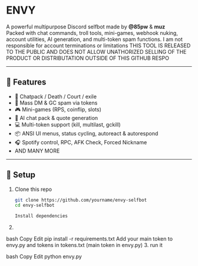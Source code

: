 # ENVY

A powerful multipurpose Discord selfbot made by **@85pw** & **muz**  
Packed with chat commands, troll tools, mini-games, webhook nuking, account utilities, AI generation, and multi-token spam functions.
I am not responsible for account terminations or limitations
THIS TOOL IS RELEASED TO THE PUBLIC AND DOES NOT ALLOW UNATHORIZED SELLING OF THE PRODUCT OR DISTRIBUTATION OUTSIDE OF THIS GITHUB RESPO

---

## 🚀 Features

- 💬 Chatpack / Death / Court / exile
- 👥 Mass DM & GC spam via tokens
- 🎮 Mini-games (RPS, coinflip, slots)
- 🧠 AI chat pack & quote generation
- 💻 Multi-token support (kill, multilast, gckill)
- 📦 ANSI UI menus, status cycling, autoreact & autorespond
- 🎧 Spotify control, RPC, AFK Check, Forced Nickname
- AND MANY MORE

---

## 📁 Setup

1. Clone this repo  
   ```bash
   git clone https://github.com/yourname/envy-selfbot
   cd envy-selfbot

   Install dependencies
2.
bash
Copy
Edit
pip install -r requirements.txt
Add your main token to envy.py and tokens in tokens.txt (main token in envy.py)
3.
run it

bash
Copy
Edit
python envy.py
